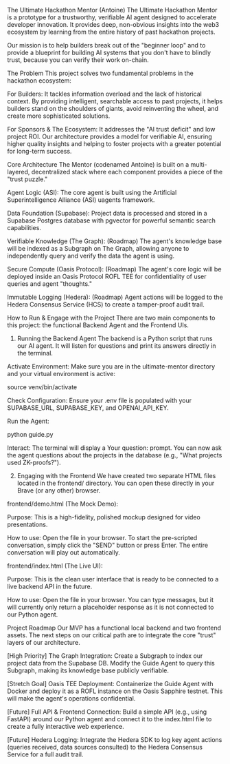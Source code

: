 The Ultimate Hackathon Mentor (Antoine)
The Ultimate Hackathon Mentor is a prototype for a trustworthy, verifiable AI agent designed to accelerate developer innovation. It provides deep, non-obvious insights into the web3 ecosystem by learning from the entire history of past hackathon projects.

Our mission is to help builders break out of the "beginner loop" and to provide a blueprint for building AI systems that you don't have to blindly trust, because you can verify their work on-chain.

The Problem
This project solves two fundamental problems in the hackathon ecosystem:

For Builders: It tackles information overload and the lack of historical context. By providing intelligent, searchable access to past projects, it helps builders stand on the shoulders of giants, avoid reinventing the wheel, and create more sophisticated solutions.

For Sponsors & The Ecosystem: It addresses the "AI trust deficit" and low project ROI. Our architecture provides a model for verifiable AI, ensuring higher quality insights and helping to foster projects with a greater potential for long-term success.

Core Architecture
The Mentor (codenamed Antoine) is built on a multi-layered, decentralized stack where each component provides a piece of the "trust puzzle."

Agent Logic (ASI): The core agent is built using the Artificial Superintelligence Alliance (ASI) uagents framework.

Data Foundation (Supabase): Project data is processed and stored in a Supabase Postgres database with pgvector for powerful semantic search capabilities.

Verifiable Knowledge (The Graph): (Roadmap) The agent's knowledge base will be indexed as a Subgraph on The Graph, allowing anyone to independently query and verify the data the agent is using.

Secure Compute (Oasis Protocol): (Roadmap) The agent's core logic will be deployed inside an Oasis Protocol ROFL TEE for confidentiality of user queries and agent "thoughts."

Immutable Logging (Hedera): (Roadmap) Agent actions will be logged to the Hedera Consensus Service (HCS) to create a tamper-proof audit trail.

How to Run & Engage with the Project
There are two main components to this project: the functional Backend Agent and the Frontend UIs.

1. Running the Backend Agent
The backend is a Python script that runs our AI agent. It will listen for questions and print its answers directly in the terminal.

Activate Environment: Make sure you are in the ultimate-mentor directory and your virtual environment is active:

source venv/bin/activate

Check Configuration: Ensure your .env file is populated with your SUPABASE_URL, SUPABASE_KEY, and OPENAI_API_KEY.

Run the Agent:

python guide.py

Interact: The terminal will display a Your question: prompt. You can now ask the agent questions about the projects in the database (e.g., "What projects used ZK-proofs?").

2. Engaging with the Frontend
We have created two separate HTML files located in the frontend/ directory. You can open these directly in your Brave (or any other) browser.

frontend/demo.html (The Mock Demo):

Purpose: This is a high-fidelity, polished mockup designed for video presentations.

How to use: Open the file in your browser. To start the pre-scripted conversation, simply click the "SEND" button or press Enter. The entire conversation will play out automatically.

frontend/index.html (The Live UI):

Purpose: This is the clean user interface that is ready to be connected to a live backend API in the future.

How to use: Open the file in your browser. You can type messages, but it will currently only return a placeholder response as it is not connected to our Python agent.

Project Roadmap
Our MVP has a functional local backend and two frontend assets. The next steps on our critical path are to integrate the core "trust" layers of our architecture.

[High Priority] The Graph Integration: Create a Subgraph to index our project data from the Supabase DB. Modify the Guide Agent to query this Subgraph, making its knowledge base publicly verifiable.

[Stretch Goal] Oasis TEE Deployment: Containerize the Guide Agent with Docker and deploy it as a ROFL instance on the Oasis Sapphire testnet. This will make the agent's operations confidential.

[Future] Full API & Frontend Connection: Build a simple API (e.g., using FastAPI) around our Python agent and connect it to the index.html file to create a fully interactive web experience.

[Future] Hedera Logging: Integrate the Hedera SDK to log key agent actions (queries received, data sources consulted) to the Hedera Consensus Service for a full audit trail.